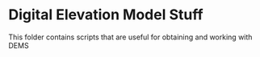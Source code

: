 # Digital Elevation Model Stuff

This folder contains scripts that are useful for obtaining and working with DEMS

